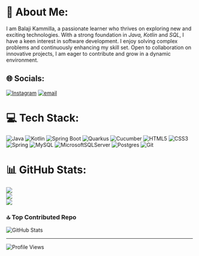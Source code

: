 
<!---BalajiKammilla/BalajiKammilla is a ✨ special ✨ repository because its `README.md` (this file) appears on your GitHub profile.
You can click the Preview link to take a look at your changes.
--->
# 💫 About Me:
   I am Balaji Kammilla, a passionate learner who thrives on exploring new and exciting technologies. With a strong foundation in *Java, Kotlin* and *SQL*, I have a keen interest in software development. I enjoy solving complex problems and continuously enhancing my skill set. Open to collaboration on innovative projects, I am eager to contribute and grow in a dynamic environment.


## 🌐 Socials:
[![Instagram](https://img.shields.io/badge/Instagram-%23E4405F.svg?logo=Instagram&logoColor=white)](https://instagram.com/bones_breaker_balu)
[![email](https://img.shields.io/badge/Email-D14836?logo=gmail&logoColor=white)](mailto:balajikammilla@gmail.com) 

# 💻 Tech Stack:
![Java](https://img.shields.io/badge/java-%23ED8B00.svg?style=for-the-badge&logo=openjdk&logoColor=white) ![Kotlin](https://img.shields.io/badge/Kotlin-%230095D5.svg?style=for-the-badge&logo=kotlin&logoColor=white)
![Spring Boot](https://img.shields.io/badge/Spring%20Boot-%236DB33F.svg?style=for-the-badge&logo=spring-boot&logoColor=white)
![Quarkus](https://img.shields.io/badge/Quarkus-%2300599C.svg?style=for-the-badge&logo=quarkus&logoColor=white)
![Cucumber](https://img.shields.io/badge/Cucumber-%2300AD69.svg?style=for-the-badge&logo=cucumber&logoColor=white)
 ![HTML5](https://img.shields.io/badge/html5-%23E34F26.svg?style=for-the-badge&logo=html5&logoColor=white) ![CSS3](https://img.shields.io/badge/css3-%231572B6.svg?style=for-the-badge&logo=css3&logoColor=white) ![Spring](https://img.shields.io/badge/spring-%236DB33F.svg?style=for-the-badge&logo=spring&logoColor=white) ![MySQL](https://img.shields.io/badge/mysql-4479A1.svg?style=for-the-badge&logo=mysql&logoColor=white) ![MicrosoftSQLServer](https://img.shields.io/badge/Microsoft%20SQL%20Server-CC2927?style=for-the-badge&logo=microsoft%20sql%20server&logoColor=white) ![Postgres](https://img.shields.io/badge/postgres-%23316192.svg?style=for-the-badge&logo=postgresql&logoColor=white) ![Git](https://img.shields.io/badge/git-%23F05033.svg?style=for-the-badge&logo=git&logoColor=white)
 
# 📊 GitHub Stats:
![](https://github-readme-stats.vercel.app/api?username=BalajiKammilla&theme=dark&hide_border=false&include_all_commits=false&count_private=false)<br/>
![](https://nirzak-streak-stats.vercel.app/?user=BalajiKammilla&theme=dark&hide_border=false)<br/>
![](https://github-readme-stats.vercel.app/api/top-langs/?username=BalajiKammilla&theme=dark&hide_border=false&include_all_commits=false&count_private=false&layout=compact)

### 🔝 Top Contributed Repo
![GitHub Stats](https://github-readme-stats.vercel.app/api?username=BalajiKammilla&show_icons=true&theme=dark)

---
![Profile Views](https://komarev.com/ghpvc/?username=BalajiKammilla&color=blue)

<!-- Proudly created with GPRM ( https://gprm.itsvg.in ) -->
